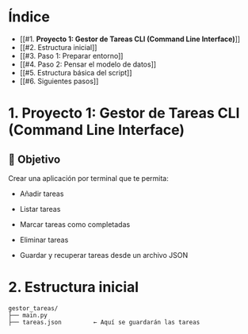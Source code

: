 <!--INDICE-->
# Índice

- [[#1. **Proyecto 1: Gestor de Tareas CLI (Command Line Interface)**]]
- [[#2. Estructura inicial]]
- [[#3. Paso 1: Preparar entorno]]
- [[#4. Paso 2: Pensar el modelo de datos]]
- [[#5. Estructura básica del script]]
- [[#6. Siguientes pasos]]
<!--/INDICE-->


# 1. **Proyecto 1: Gestor de Tareas CLI (Command Line Interface)**

   **🎯 Objetivo**
---
  
Crear una aplicación por terminal que te permita:

- Añadir tareas
    
- Listar tareas
    
- Marcar tareas como completadas
    
- Eliminar tareas
    
- Guardar y recuperar tareas desde un archivo JSON

# 2. Estructura inicial

```
gestor_tareas/
├── main.py
├── tareas.json         ← Aquí se guardarán las tareas
```
